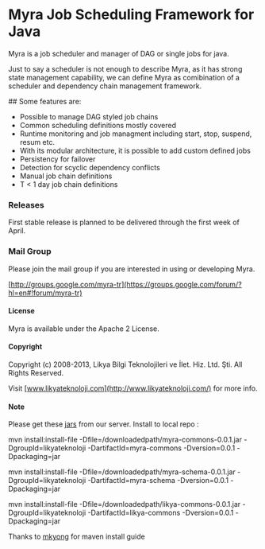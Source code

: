 Myra Job Scheduling Framework for Java
====

Myra is a job scheduler and manager of DAG or single jobs for java.

Just to say a scheduler is not enough to describe Myra, as it has strong state management capability, we can define Myra as comibination of a scheduler and dependency chain management framework.

## Some features are:

* Possible to manage DAG styled job chains
* Common scheduling definitions mostly covered
* Runtime monitoring and job managment including start, stop, suspend, resum etc.
* With its modular architecture, it is possible to add custom defined jobs
* Persistency for failover
* Detection for scyclic dependency conflicts
* Manual job chain definitions
* T < 1 day job chain definitions

### Releases
First stable release is planned to be delivered through the first week of April.

### Mail Group

Please join the mail group if you are interested in using or developing Myra.

[http://groups.google.com/myra-tr](https://groups.google.com/forum/?hl=en#!forum/myra-tr)

#### License

Myra is available under the Apache 2 License.

#### Copyright

Copyright (c) 2008-2013, Likya Bilgi Teknolojileri ve İlet. Hiz. Ltd. Şti. All Rights Reserved.

Visit [www.likyateknoloji.com](http://www.likyateknoloji.com/) for more info.

#### Note
Please get these [jars](http://www.tlos.com.tr/myra/) from our server.
Install to local repo :

mvn install:install-file -Dfile=/downloadedpath/myra-commons-0.0.1.jar  -DgroupId=likyateknoloji -DartifactId=myra-commons -Dversion=0.0.1 -Dpackaging=jar 

mvn install:install-file -Dfile=/downloadedpath/myra-schema-0.0.1.jar  -DgroupId=likyateknoloji -DartifactId=myra-schema -Dversion=0.0.1 -Dpackaging=jar 

mvn install:install-file -Dfile=/downloadedpath/likya-commons-0.0.1.jar  -DgroupId=likyateknoloji -DartifactId=likya-commons -Dversion=0.0.1 -Dpackaging=jar 

Thanks to [mkyong]( http://www.mkyong.com/maven/how-to-include-library-manully-into-maven-local-repository/) for maven install guide
